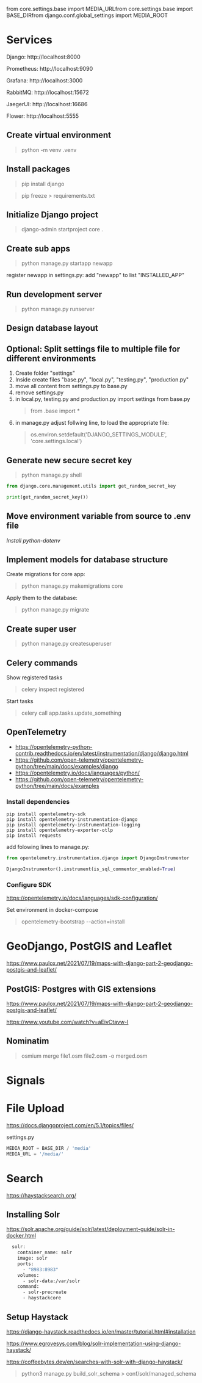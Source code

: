 from core.settings.base import MEDIA_URLfrom core.settings.base import BASE_DIRfrom django.conf.global_settings import MEDIA_ROOT

# Services

Django: http://localhost:8000

Prometheus: http://localhost:9090

Grafana: http://localhost:3000

RabbitMQ: http://localhost:15672

JaegerUI: http://localhost:16686

Flower: http://localhost:5555

## Create virtual environment

>python -m venv .venv

## Install packages

>pip install django

>pip freeze > requirements.txt

## Initialize Django project

>django-admin startproject core .

## Create sub apps

>python manage.py startapp newapp

register newapp in settings.py: add "newapp" to list "INSTALLED_APP"  

## Run development server

>python manage.py runserver

## Design database layout

## Optional: Split settings file to multiple file for different environments

1. Create folder "settings"
2. Inside create files "base.py", "local.py", "testing.py", "production.py"
3. move all content from settings.py to base.py
4. remove settings.py
5. in local.py, testing.py and production.py import settings from base.py
   >from .base import * 
6. in manage.py adjust follwing line, to load the appropriate file:
    >os.environ.setdefault('DJANGO_SETTINGS_MODULE', 'core.settings.local')


## Generate new secure secret key

>python manage.py shell

```python
from django.core.management.utils import get_random_secret_key

print(get_random_secret_key())
```

## Move environment variable from source to .env file 

*Install python-dotenv*

## Implement models for database structure

Create migrations for core app:

>python manage.py makemigrations core

Apply them to the database: 

>python manage.py migrate

## Create super user

>python manage.py createsuperuser

## Celery commands

Show registered tasks

>celery inspect registered

Start tasks

>celery call app.tasks.update_something
 
## OpenTelemetry

* https://opentelemetry-python-contrib.readthedocs.io/en/latest/instrumentation/django/django.html
* https://github.com/open-telemetry/opentelemetry-python/tree/main/docs/examples/django
* https://opentelemetry.io/docs/languages/python/
* https://github.com/open-telemetry/opentelemetry-python/tree/main/docs/examples


### Install dependencies

```
pip install opentelemetry-sdk
pip install opentelemetry-instrumentation-django
pip install opentelemetry-instrumentation-logging
pip install opentelemetry-exporter-otlp
pip install requests
```

add folowing lines to manage.py:

```python
from opentelemetry.instrumentation.django import DjangoInstrumentor

DjangoInstrumentor().instrument(is_sql_commentor_enabled=True)
```

### Configure SDK

https://opentelemetry.io/docs/languages/sdk-configuration/

Set environment in docker-compose

>opentelemetry-bootstrap --action=install

# GeoDjango, PostGIS and Leaflet

https://www.paulox.net/2021/07/19/maps-with-django-part-2-geodjango-postgis-and-leaflet/

## PostGIS: Postgres with GIS extensions

https://www.paulox.net/2021/07/19/maps-with-django-part-2-geodjango-postgis-and-leaflet/

https://www.youtube.com/watch?v=aEivCtavw-I

## Nominatim 

>osmium merge file1.osm file2.osm -o merged.osm
> 

# Signals



# File Upload

https://docs.djangoproject.com/en/5.1/topics/files/

settings.py
```python
MEDIA_ROOT = BASE_DIR / 'media'
MEDIA_URL = '/media/'

```


# Search 

https://haystacksearch.org/

## Installing Solr

https://solr.apache.org/guide/solr/latest/deployment-guide/solr-in-docker.html

```dockerfile
  solr:
    container_name: solr
    image: solr
    ports:
      - "8983:8983"
    volumes:
      - solr-data:/var/solr
    command:
      - solr-precreate
      - haystackcore
```

## Setup Haystack

https://django-haystack.readthedocs.io/en/master/tutorial.html#installation

https://www.egrovesys.com/blog/solr-implementation-using-django-haystack/

https://coffeebytes.dev/en/searches-with-solr-with-django-haystack/

>python3 manage.py build_solr_schema > conf/solr/managed_schema


